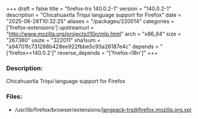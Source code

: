 +++
draft = false
title = "firefox-trs 140.0.2-1"
version = "140.0.2-1"
description = "Chicahuaxtla Triqui language support for Firefox"
date = "2025-06-28T10:32:25"
aliases = "/packages/220014"
categories = ['firefox-extensions']
upstreamurl = "http://www.mozilla.org/projects/l10n/mlp.html"
arch = "x86_64"
size = "267380"
usize = "322011"
sha1sum = "a94701fc731288b428ee922fbbe5c93a26187e4c"
depends = "['firefox>=140.0.2']"
reverse_depends = "['firefox-i18n']"
+++
### Description: 
Chicahuaxtla Triqui language support for Firefox

### Files: 
* /usr/lib/firefox/browser/extensions/langpack-trs@firefox.mozilla.org.xpi

